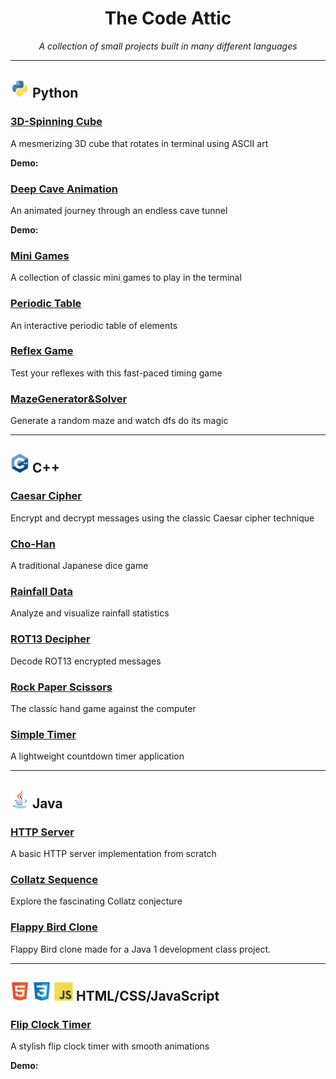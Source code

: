 <h1 align="center">The Code Attic</h1>

<p align="center"><i>A collection of small projects built in many different languages</i></p>

---

## <img src="https://raw.githubusercontent.com/devicons/devicon/master/icons/python/python-original.svg" width="30" height="30" alt="Python"/> Python

### [3D-Spinning Cube](https://github.com/Lokonco/CodeAttic/blob/main/Python/3D-SpinningCube.py)
A mesmerizing 3D cube that rotates in terminal using ASCII art

**Demo:**
<!-- Add your GIF here: ![3D Cube Demo](path/to/your/gif.gif) -->

### [Deep Cave Animation](https://github.com/Lokonco/CodeAttic/blob/main/Python/DeepCaveAnimation.py)
An animated journey through an endless cave tunnel

**Demo:**
<!-- Add your GIF here: ![Cave Animation Demo](path/to/your/gif.gif) -->

### [Mini Games](https://github.com/Lokonco/CodeAttic/blob/main/Python/MiniGames.py)
A collection of classic mini games to play in the terminal

### [Periodic Table](https://github.com/Lokonco/CodeAttic/blob/main/Python/PerodicTable.py)
An interactive periodic table of elements

### [Reflex Game](https://github.com/Lokonco/CodeAttic/blob/main/Python/ReflexGame.py)
Test your reflexes with this fast-paced timing game

### [MazeGenerator&Solver](https://github.com/Lokonco/CodeAttic/tree/main/Python/MazeGenerator%26Solver)
Generate a random maze and watch dfs do its magic

---

## <img src="https://raw.githubusercontent.com/devicons/devicon/master/icons/cplusplus/cplusplus-original.svg" width="30" height="30" alt="C++"/> C++

### [Caesar Cipher](https://github.com/Lokonco/CodeAttic/blob/main/C%2B%2B/CeaserCypher.cpp)
Encrypt and decrypt messages using the classic Caesar cipher technique

### [Cho-Han](https://github.com/Lokonco/CodeAttic/blob/main/C%2B%2B/Cho-Han.cpp)
A traditional Japanese dice game

### [Rainfall Data](https://github.com/Lokonco/CodeAttic/blob/main/C%2B%2B/rainfalldata.cpp)
Analyze and visualize rainfall statistics

### [ROT13 Decipher](https://github.com/Lokonco/CodeAttic/blob/main/C%2B%2B/rot13Decypher.cpp)
Decode ROT13 encrypted messages

### [Rock Paper Scissors](https://github.com/Lokonco/CodeAttic/blob/main/C%2B%2B/rps.cpp)
The classic hand game against the computer

### [Simple Timer](https://github.com/Lokonco/CodeAttic/blob/main/C%2B%2B/simpletimer.cpp)
A lightweight countdown timer application

---

## <img src="https://raw.githubusercontent.com/devicons/devicon/master/icons/java/java-original.svg" width="30" height="30" alt="Java"/> Java

### [HTTP Server](https://github.com/Lokonco/CodeAttic/blob/main/Java/HttpServer.java)
A basic HTTP server implementation from scratch

### [Collatz Sequence](https://github.com/Lokonco/CodeAttic/blob/main/Java/CollatzSequence.java)
Explore the fascinating Collatz conjecture

### [Flappy Bird Clone](https://github.com/Lokonco/CodeAttic/tree/main/Java/FlappyBirdClone)
Flappy Bird clone made for a Java 1 development class project. 

---

## <img src="https://raw.githubusercontent.com/devicons/devicon/master/icons/html5/html5-original.svg" width="30" height="30" alt="HTML"/> <img src="https://raw.githubusercontent.com/devicons/devicon/master/icons/css3/css3-original.svg" width="30" height="30" alt="CSS"/> <img src="https://raw.githubusercontent.com/devicons/devicon/master/icons/javascript/javascript-original.svg" width="30" height="30" alt="JavaScript"/> HTML/CSS/JavaScript

### [Flip Clock Timer](https://github.com/Lokonco/CodeAttic/tree/main/Html-Css-Js-Ts/FlipClockTimer)
A stylish flip clock timer with smooth animations

**Demo:**
<!-- Add your GIF here: ![Flip Clock Demo](path/to/your/gif.gif) -->
